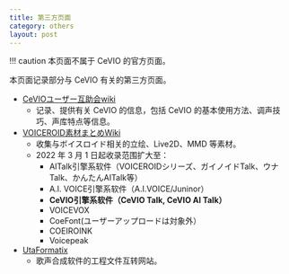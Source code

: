 ```yaml
---
title: 第三方页面
category: others
layout: post
---
```

!!! caution
    本页面不属于 CeVIO 的官方页面。

本页面记录部分与 CeVIO 有关的第三方页面。

- [CeVIOユーザー互助会wiki](https://w.atwiki.jp/ceviouser/)
    - 记录、提供有关 CeVIO 的信息，包括 CeVIO 的基本使用方法、调声技巧、声库特点等信息。
- [VOICEROID素材まとめWiki](https://wikiwiki.jp/voirosozai/)
    - 收集与ボイスロイド相关的立绘、Live2D、MMD 等素材。
    - 2022 年 3 月 1 日起收录范围扩大至：
        - AITalk引擎系软件（VOICEROIDシリーズ、ガイノイドTalk、ウナTalk、かんたんAITalk等）
        - A.I. VOICE引擎系软件（A.I.VOICE/Juninor）
        - **CeVIO引擎系软件（CeVIO Talk, CeVIO AI Talk）**
        - VOICEVOX
        - CoeFont(ユーザーアップロードは対象外）
        - COEIROINK
        - Voicepeak
- [UtaFormatix](https://sdercolin.github.io/utaformatix3/)
    - 歌声合成软件的工程文件互转网站。